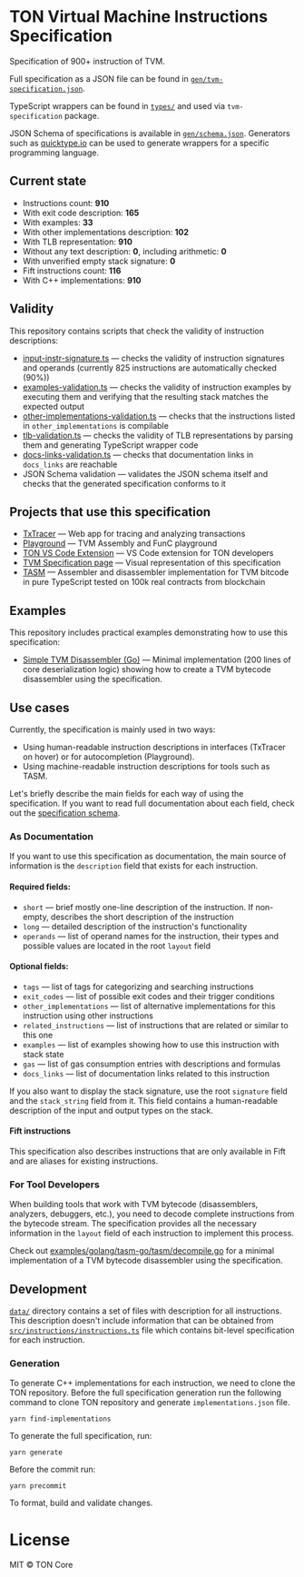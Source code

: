 # TON Virtual Machine Instructions Specification

Specification of 900+ instruction of TVM.

Full specification as a JSON file can be found in [`gen/tvm-specification.json`](gen/tvm-specification.json).

TypeScript wrappers can be found in [`types/`](src/types) and used via `tvm-specification` package.

JSON Schema of specifications is available in [`gen/schema.json`](gen/schema.json).
Generators such as [quicktype.io](https://app.quicktype.io/) can be used to generate wrappers for a specific programming
language.

## Current state

- Instructions count: **910**
- With exit code description: **165**
- With examples: **33**
- With other implementations description: **102**
- With TLB representation: **910**
- Without any text description: **0**, including arithmetic: **0**
- With unverified empty stack signature: **0**
- Fift instructions count: **116**
- With C++ implementations: **910**

## Validity

This repository contains scripts that check the validity of instruction descriptions:

- [input-instr-signature.ts](validity/input-instr-signature.ts) — checks the validity of instruction signatures and
  operands (currently 825 instructions are automatically checked (90%))
- [examples-validation.ts](validity/examples-validation.ts) — checks the validity of instruction examples by executing
  them and verifying that the resulting stack matches the expected output
- [other-implementations-validation.ts](validity/other-implementations-validation.ts) — checks that the instructions
  listed in `other_implementations` is compilable
- [tlb-validation.ts](validity/tlb-validation.ts) — checks the validity of TLB representations by parsing them and
  generating TypeScript wrapper code
- [docs-links-validation.ts](validity/docs-links-validation.ts) — checks that documentation links in `docs_links` are
  reachable
- JSON Schema validation — validates the JSON schema itself and checks that the generated specification conforms to it

## Projects that use this specification

- [TxTracer](https://txtracer.ton.org/) — Web app for tracing and analyzing transactions
- [Playground](https://txtracer.ton.org/play/) — TVM Assembly and FunC playground
- [TON VS Code Extension](https://github.com/ton-blockchain/ton-language-server) — VS Code extension for TON developers
- [TVM Specification page](https://txtracer.ton.org/spec/) — Visual representation of this specification
- [TASM](https://github.com/ton-blockchain/tasm) — Assembler and disassembler implementation for TVM bitcode in pure
  TypeScript tested on 100k real contracts from blockchain

## Examples

This repository includes practical examples demonstrating how to use this specification:

- [Simple TVM Disassembler (Go)](examples/golang/tasm-go/) — Minimal implementation (200 lines of core deserialization
  logic) showing how to create a TVM bytecode disassembler using the specification.

## Use cases

Currently, the specification is mainly used in two ways:

- Using human-readable instruction descriptions in interfaces (TxTracer on hover) or for
  autocompletion (Playground).
- Using machine-readable instruction descriptions for tools such as TASM.

Let's briefly describe the main fields for each way of using the specification. If you want to read full documentation
about each field, check out the [specification schema](src/types/specification-schema.ts).

### As Documentation

If you want to use this specification as documentation, the main source of information is the
`description` field that exists for each instruction.

#### Required fields:

- `short` — brief mostly one-line description of the instruction. If non-empty, describes the short description of the
  instruction
- `long` — detailed description of the instruction's functionality
- `operands` — list of operand names for the instruction, their types and possible values are located in the root
  `layout` field

#### Optional fields:

- `tags` — list of tags for categorizing and searching instructions
- `exit_codes` — list of possible exit codes and their trigger conditions
- `other_implementations` — list of alternative implementations for this instruction using other instructions
- `related_instructions` — list of instructions that are related or similar to this one
- `examples` — list of examples showing how to use this instruction with stack state
- `gas` — list of gas consumption entries with descriptions and formulas
- `docs_links` — list of documentation links related to this instruction

If you also want to display the stack signature, use the root `signature` field and the `stack_string`
field from it. This field contains a human-readable description of the input and output types on the stack.

#### Fift instructions

This specification also describes instructions that are only available in Fift and are aliases for existing
instructions.

### For Tool Developers

When building tools that work with TVM bytecode (disassemblers, analyzers, debuggers, etc.), you need to decode
complete instructions from the bytecode stream. The specification provides all the necessary information in the
`layout` field of each instruction to implement this process.

Check out [examples/golang/tasm-go/tasm/decompile.go](examples/golang/tasm-go/tasm/decompile.go) for a minimal
implementation of a TVM bytecode disassembler using the specification.

## Development

[`data/`](data) directory contains a set of files with description for all instructions. This description doesn't
include information that can be obtained from [`src/instructions/instructions.ts`](src/instructions/instructions.ts)
file which contains bit-level specification for each instruction.

### Generation

To generate C++ implementations for each instruction, we need to clone the TON repository. Before the full specification
generation run the following command to clone TON repository and generate `implementations.json` file.

```
yarn find-implementations
```

To generate the full specification, run:

```
yarn generate
```

Before the commit run:

```
yarn precommit
```

To format, build and validate changes.

# License

MIT © TON Core
